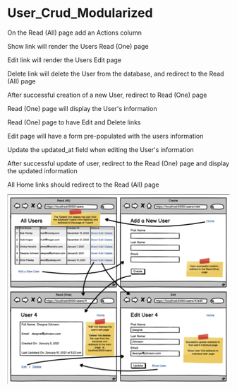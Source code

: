 # User_Crud_Modularized
On the Read (All) page add an Actions column

Show link will render the Users Read (One) page

Edit link will render the Users Edit page

Delete link will delete the User from the database, and redirect to the Read (All) page

After successful creation of a new User, redirect to Read (One) page

Read (One) page will display the User's information

Read (One) page to have Edit and Delete links

Edit page will have a form pre-populated with the users information

Update the updated_at field when editing the User's information

After successful update of user, redirect to the Read (One) page and display the updated information

All Home links should redirect to the Read (All) page

![Wire Frame of how it will look if you run the file](flask_app/static/wireframe.png)
